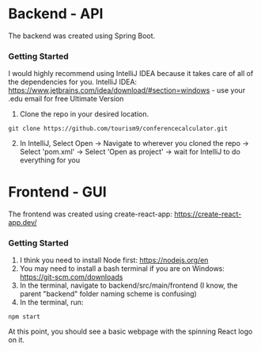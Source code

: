 # Backend - API
The backend was created using Spring Boot.

### Getting Started
I would highly recommend using IntelliJ IDEA because it takes care of all of the dependencies for you.
IntelliJ IDEA: https://www.jetbrains.com/idea/download/#section=windows - use your .edu email for free Ultimate Version

1. Clone the repo in your desired location.
```
git clone https://github.com/tourism9/conferencecalculator.git
```
2. In IntelliJ, Select Open -> Navigate to wherever you cloned the repo -> Select 'pom.xml' -> Select 'Open as project' -> wait for IntelliJ to do everything for you

# Frontend - GUI
The frontend was created using create-react-app: https://create-react-app.dev/

### Getting Started
1. I think you need to install Node first: https://nodejs.org/en
2. You may need to install a bash terminal if you are on Windows: https://git-scm.com/downloads
3. In the terminal, navigate to backend/src/main/frontend (I know, the parent "backend" folder naming scheme is confusing)
4. In the terminal, run:
```
npm start
```
At this point, you should see a basic webpage with the spinning React logo on it.
